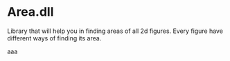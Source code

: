 # Area.dll
Library that will help you in finding areas of all 2d figures. Every figure have different ways of finding its area.

ааа
